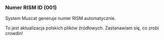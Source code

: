 ### Numer RISM ID (001)

System Muscat generuje numer RISM automatycznie.

To jest aktualizacja polskich plików źródłowych. Zastanawiam się, co zrobi crowdin!
